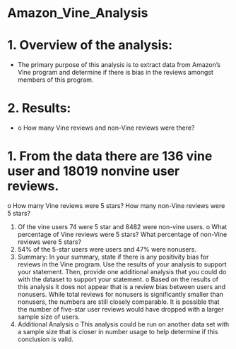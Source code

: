 # Amazon_Vine_Analysis
# 1.	Overview of the analysis: 
 * The primary purpose of this analysis is to extract data from Amazon’s Vine program and determine if there is bias in the reviews amongst members of this program. 
# 2.	Results: 
* o	How many Vine reviews and non-Vine reviews were there?
# 1.	From the data there are 136 vine user and 18019 nonvine user reviews. 
o	How many Vine reviews were 5 stars? How many non-Vine reviews were 5 stars?
1.	Of the vine users 74 were 5 star and 8482 were non-vine users. 
o	What percentage of Vine reviews were 5 stars? What percentage of non-Vine reviews were 5 stars?
1.	54% of the 5-star users were users and 47% were nonusers. 
3.	Summary: In your summary, state if there is any positivity bias for reviews in the Vine program. Use the results of your analysis to support your statement. Then, provide one additional analysis that you could do with the dataset to support your statement.
o	Based on the results of this analysis it does not appear that is a review bias between users and nonusers. While total reviews for nonusers is significantly smaller than nonusers, the numbers are still closely comparable. It is possible that the number of five-star user reviews would have dropped with a larger sample size of users. 
4.	Additional Analysis
o	This analysis could be run on another data set with a sample size that is closer in number usage to help determine if this conclusion is valid. 


